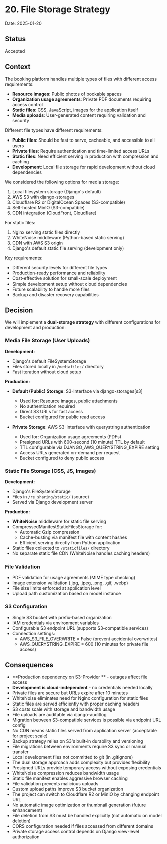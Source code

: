 # 20. File Storage Strategy

Date: 2025-01-20

## Status

Accepted

## Context

The booking platform handles multiple types of files with different access requirements:
* **Resource images**: Public photos of bookable spaces
* **Organization usage agreements**: Private PDF documents requiring access control
* **Static files**: CSS, JavaScript, images for the application itself
* **Media uploads**: User-generated content requiring validation and security

Different file types have different requirements:
* **Public files**: Should be fast to serve, cacheable, and accessible to all users
* **Private files**: Require authentication and time-limited access URLs
* **Static files**: Need efficient serving in production with compression and caching
* **Development**: Local file storage for rapid development without cloud dependencies

We considered the following options for media storage:
1. Local filesystem storage (Django's default)
2. AWS S3 with django-storages
3. Cloudflare R2 or DigitalOcean Spaces (S3-compatible)
4. Self-hosted MinIO (S3-compatible)
5. CDN integration (CloudFront, Cloudflare)

For static files:
1. Nginx serving static files directly
2. WhiteNoise middleware (Python-based static serving)
3. CDN with AWS S3 origin
4. Django's default static file serving (development only)

Key requirements:
* Different security levels for different file types
* Production-ready performance and reliability
* Cost-effective solution for small-scale deployment
* Simple development setup without cloud dependencies
* Future scalability to handle more files
* Backup and disaster recovery capabilities

## Decision

We will implement a **dual-storage strategy** with different configurations for development and production:

### Media File Storage (User Uploads)

**Development:**
* Django's default FileSystemStorage
* Files stored locally in `/mediafiles/` directory
* Fast iteration without cloud setup

**Production:**
* **Default (Public) Storage**: S3-Interface via django-storages[s3]
  * Used for: Resource images, public attachments
  * No authentication required
  * Direct S3 URLs for fast access
  * Bucket configured for public read access

* **Private Storage**: AWS S3-Interface with querystring authentication
  * Used for: Organization usage agreements (PDFs)
  * Presigned URLs with 600-second (10 minute) TTL by default
  * TTL configurable via DJANGO_AWS_QUERYSTRING_EXPIRE setting
  * Access URLs generated on-demand per request
  * Bucket configured to deny public access

### Static File Storage (CSS, JS, Images)

**Development:**
* Django's FileSystemStorage
* Files in `/re_sharing/static/` (source)
* Served via Django development server

**Production:**
* **WhiteNoise** middleware for static file serving
* CompressedManifestStaticFilesStorage for:
  - Automatic Gzip compression
  - Cache-busting via manifest file with content hashes
  - Efficient serving directly from Python application
* Static files collected to `/staticfiles/` directory
* No separate static file CDN (WhiteNoise handles caching headers)

### File Validation

* PDF validation for usage agreements (MIME type checking)
* Image extension validation (.jpg, .jpeg, .png, .gif, .webp)
* File size limits enforced at application level
* Upload path customization based on model instance

### S3 Configuration

* Single S3 bucket with prefix-based organization
* IAM credentials via environment variables
* Configurable S3 endpoint URL (supports S3-compatible services)
* Connection settings:
  - AWS_S3_FILE_OVERWRITE = False (prevent accidental overwrites)
  - AWS_QUERYSTRING_EXPIRE = 600 (10 minutes for private file access)

## Consequences

* **Production dependency on S3-Provider ** - outages affect file access
* **Development is cloud-independent** - no credentials needed locally
* Private files are secure but URLs expire after 10 minutes
* WhiteNoise eliminates need for Nginx configuration for static files
* Static files are served efficiently with proper caching headers
* S3 costs scale with storage and bandwidth usage
* File uploads are auditable via django-auditlog
* Migration between S3-compatible services is possible via endpoint URL config
* No CDN means static files served from application server (acceptable for project scale)
* Backup strategy relies on S3's built-in durability and versioning
* File migrations between environments require S3 sync or manual transfer
* Local development files not committed to git (in .gitignore)
* The dual storage approach adds complexity but provides flexibility
* Presigned URLs provide temporary access without exposing credentials
* WhiteNoise compression reduces bandwidth usage
* Static file manifest enables aggressive browser caching
* File validation prevents malicious uploads
* Custom upload paths improve S3 bucket organization
* The project can switch to Cloudflare R2 or MinIO by changing endpoint URL
* No automatic image optimization or thumbnail generation (future enhancement)
* File deletion from S3 must be handled explicitly (not automatic on model deletion)
* CORS configuration needed if files accessed from different domains
* Private storage access control depends on Django view-level authorization
